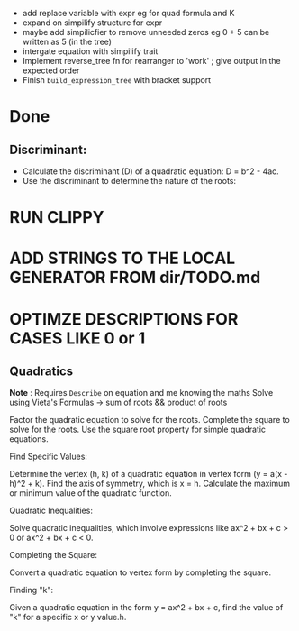 - add replace variable with expr eg for quad formula and K 
- expand on simpilify structure for expr
- maybe add simpilicfier to remove unneeded zeros eg 0 + 5 can be written as 5 (in the tree)
- intergate equation with simpilify trait
- Implement reverse_tree fn for rearranger to 'work' ; give output in the expected order
- Finish `build_expression_tree` with bracket support

# Done

## Discriminant:

- Calculate the discriminant (D) of a quadratic equation: D = b^2 - 4ac. 
- Use the discriminant to determine the nature of the roots:


# RUN CLIPPY
# ADD STRINGS TO THE LOCAL GENERATOR FROM dir/TODO.md 

# OPTIMZE DESCRIPTIONS FOR CASES LIKE 0 or 1 

## Quadratics 

**Note** : Requires `Describe` on equation and me knowing the maths
Solve using Vieta's Formulas  -> sum of roots && product of roots

Factor the quadratic equation to solve for the roots.
Complete the square to solve for the roots.
Use the square root property for simple quadratic equations.

Find Specific Values:

Determine the vertex (h, k) of a quadratic equation in vertex form (y = a(x - h)^2 + k).
Find the axis of symmetry, which is x = h.
Calculate the maximum or minimum value of the quadratic function.
 
Quadratic Inequalities:

Solve quadratic inequalities, which involve expressions like ax^2 + bx + c > 0 or ax^2 + bx + c < 0.

Completing the Square:

Convert a quadratic equation to vertex form by completing the square.

Finding "k":

Given a quadratic equation in the form y = ax^2 + bx + c, find the value of "k" for a specific x or y value.h.